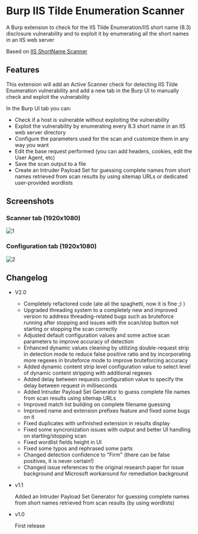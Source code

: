 # Burp IIS Tilde Enumeration Scanner
A Burp extension to check for the IIS Tilde Enumeration/IIS short name (8.3) disclosure vulnerability and to exploit it by enumerating all the short names in an IIS web server

Based on <a href="https://github.com/irsdl/IIS-ShortName-Scanner">IIS ShortName Scanner</a>

## Features
This extension will add an Active Scanner check for detecting IIS Tilde Enumeration vulnerability and add a new tab in the Burp UI to manually check and exploit the vulnerability

In the Burp UI tab you can:
* Check if a host is vulnerable without exploiting the vulnerability
* Exploit the vulnerability by enumerating every 8.3 short name in an IIS web server directory
* Configure the parameters used for the scan and customize them in any way you want
* Edit the base request performed (you can add headers, cookies, edit the User Agent, etc)
* Save the scan output to a file
* Create an Intruder Payload Set for guessing complete names from short names retrieved from scan results by using sitemap URLs or dedicated user-provided wordlists

## Screenshots

### Scanner tab (1920x1080)
![1](https://github.com/cyberaz0r/Burp-IISTildeEnumerationScanner/assets/35109470/288d26b6-32f1-4ceb-9a84-99212a633277)

### Configuration tab (1920x1080)
![2](https://github.com/cyberaz0r/Burp-IISTildeEnumerationScanner/assets/35109470/a37d7488-d29c-40b6-9e53-b845476c8353)

## Changelog
* V2.0
  * Completely refactored code (ate all the spaghetti, now it is fine ;) )
  * Upgraded threading system to a completely new and improved version to address threading-related bugs such as bruteforce running after stopping and issues with the scan/stop button not starting or stopping the scan correctly
  * Adjusted default configuration values and some active scan parameters to improve accuracy of detection
  * Enhanced dynamic values cleaning by utilizing double-request strip in detection mode to reduce false positive ratio and by incorporating more regexes in bruteforce mode to improve bruteforcing accuracy
  * Added dynamic content strip level configuration value to select level of dynamic content stripping with additional regexes
  * Added delay between requests configuration value to specify the delay between request in milliseconds
  * Added Intruder Payload Set Generator to guess complete file names from scan results using sitemap URLs
  * Improved match list building on complete filename guessing
  * Improved name and extension prefixes feature and fixed some bugs on it
  * Fixed duplicates with unfinished extension in results display
  * Fixed some syncronization issues with output and better UI handling on starting/stopping scan
  * Fixed wordlist fields height in UI
  * Fixed some typos and rephrased some parts
  * Changed detection confidence to "Firm" (there can be false positives, it is never certain!)
  * Changed issue references to the original research paper for issue background and Microsoft workaround for remediation background

* v1.1
  
  Added an Intruder Payload Set Generator for guessing complete names from short names retrieved from scan results (by using wordlists)

* v1.0
  
  First release
